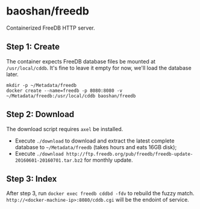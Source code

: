 # baoshan/freedb

Containerized FreeDB HTTP server.

## Step 1: Create

The container expects FreeDB database files be mounted at `/usr/local/cddb`.
It's fine to leave it empty for now, we'll load the database later.

```
mkdir -p ~/Metadata/freedb
docker create --name=freedb -p 8080:8080 -v ~/Metadata/freedb:/usr/local/cddb baoshan/freedb
```

## Step 2: Download

The download script requires `axel` be installed.

+ Execute `./download` to download and extract the latest complete database to `~/Metadata/freedb` (takes hours and eats 16GB disk);
+ Execute `./download http://ftp.freedb.org/pub/freedb/freedb-update-20160601-20160701.tar.bz2` for monthly update.

## Step 3: Index

After step 3, run `docker exec freedb cddbd -fdv` to rebuild the fuzzy match.
`http://<docker-machine-ip>:8080/cddb.cgi` will be the endoint of service.
